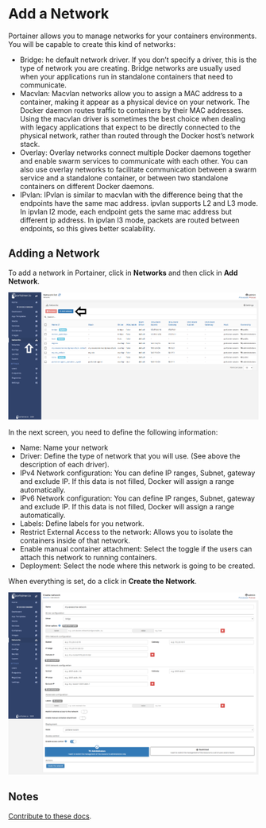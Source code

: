 # Add a Network

Portainer allows you to manage networks for your containers environments. You will be capable to create this kind of networks:

* Bridge: he default network driver. If you don’t specify a driver, this is the type of network you are creating. Bridge networks are usually used when your applications run in standalone containers that need to communicate.
* Macvlan: Macvlan networks allow you to assign a MAC address to a container, making it appear as a physical device on your network. The Docker daemon routes traffic to containers by their MAC addresses. Using the macvlan driver is sometimes the best choice when dealing with legacy applications that expect to be directly connected to the physical network, rather than routed through the Docker host’s network stack.
* Overlay: Overlay networks connect multiple Docker daemons together and enable swarm services to communicate with each other. You can also use overlay networks to facilitate communication between a swarm service and a standalone container, or between two standalone containers on different Docker daemons.
* IPvlan: IPvlan is similar to macvlan with the difference being that the endpoints have the same mac address. ipvlan supports L2 and L3 mode. In ipvlan l2 mode, each endpoint gets the same mac address but different ip address. In ipvlan l3 mode, packets are routed between endpoints, so this gives better scalability.

## Adding a Network

To add a network in Portainer, click in <b>Networks</b> and then click in <b>Add Network</b>.

![add](assets/add-1.png)

In the next screen, you need to define the following information:

* Name: Name your network
* Driver: Define the type of network that you will use. (See above the description of each driver).
* IPv4 Network configuration: You can define IP ranges, Subnet, gateway and exclude IP. If this data is not filled, Docker will assign a range automatically.
* IPv6 Network configuration: You can define IP ranges, Subnet, gateway and exclude IP. If this data is not filled, Docker will assign a range automatically.
* Labels: Define labels for you network.
* Restrict External Access to the network: Allows you to isolate the containers inside of that network.
* Enable manual container attachment: Select the toggle if the users can attach this network to running containers.
* Deployment: Select the node where this network is going to be created.

When everything is set, do a click in <b>Create the Network</b>.

![add](assets/add-2.png)

## Notes

[Contribute to these docs](https://github.com/portainer/portainer-docs/blob/master/contributing.md).
